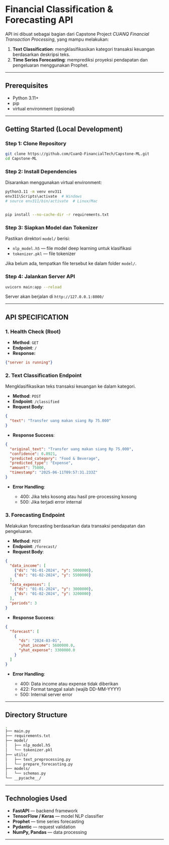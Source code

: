 # Financial Classification & Forecasting API

API ini dibuat sebagai bagian dari Capstone Project *CUANQ Financial Transaction Processing*, yang mampu melakukan:

1. **Text Classification**: mengklasifikasikan kategori transaksi keuangan berdasarkan deskripsi teks.
2. **Time Series Forecasting**: memprediksi proyeksi pendapatan dan pengeluaran menggunakan Prophet.

---

## Prerequisites

* Python 3.11+
* pip
* virtual environment (opsional)

---

## Getting Started (Local Development)

### Step 1: Clone Repository

```bash
git clone https://github.com/CuanQ-FinancialTech/Capstone-ML.git
cd Capstone-ML
```

### Step 2: Install Dependencies

Disarankan menggunakan virtual environment:

```bash
python3.11 -m venv env311
env311\Scripts\activate  # Windows
# source env311/bin/activate  # Linux/Mac


pip install --no-cache-dir -r requirements.txt
```

### Step 3: Siapkan Model dan Tokenizer

Pastikan direktori `model/` berisi:

* `nlp_model.h5` — file model deep learning untuk klasifikasi
* `tokenizer.pkl` — file tokenizer

Jika belum ada, tempatkan file tersebut ke dalam folder `model/`.

### Step 4: Jalankan Server API

```bash
uvicorn main:app --reload
```

Server akan berjalan di `http://127.0.0.1:8000/`

---

## API SPECIFICATION

### 1. Health Check (Root)

* **Method**: `GET`
* **Endpoint**: `/`
* **Response:**

```json
{"server is running"}
```

### 2. Text Classification Endpoint

Mengklasifikasikan teks transaksi keuangan ke dalam kategori.

* **Method**: `POST`
* **Endpoint**: `/classified`
* **Request Body**:

```json
{
  "text": "Transfer uang makan siang Rp 75.000"
}
```

* **Response Success**:

```json
{
  "original_text": "Transfer uang makan siang Rp 75.000",
  "confidence": 0.8921,
  "predicted_category": "Food & Beverage",
  "predicted_type": "Expense",
  "amount": 75000,
  "timestamp": "2025-06-11T09:57:31.233Z"
}
```

* **Error Handling**:

  * 400: Jika teks kosong atau hasil pre-processing kosong
  * 500: Jika terjadi error internal

### 3. Forecasting Endpoint

Melakukan forecasting berdasarkan data transaksi pendapatan dan pengeluaran.

* **Method**: `POST`
* **Endpoint**: `/forecast/`
* **Request Body**:

```json
{
  "data_income": [
    {"ds": "01-01-2024", "y": 5000000},
    {"ds": "01-02-2024", "y": 5500000}
  ],
  "data_expenses": [
    {"ds": "01-01-2024", "y": 3000000},
    {"ds": "01-02-2024", "y": 3200000}
  ],
  "periods": 3
}
```

* **Response Success**:

```json
{
  "forecast": [
    {
      "ds": "2024-03-01",
      "yhat_income": 5600000.0,
      "yhat_expense": 3300000.0
    }
  ]
}
```

* **Error Handling**:

  * 400: Data income atau expense tidak diberikan
  * 422: Format tanggal salah (wajib DD-MM-YYYY)
  * 500: Internal server error

---

## Directory Structure

```bash
.
├── main.py
├── requirements.txt
├── model/
│   ├── nlp_model.h5
│   └── tokenizer.pkl
├── utils/
│   ├── text_preprocessing.py
│   └── prepare_forecasting.py
├── models/
│   └── schemas.py
└── __pycache__/
```

---

## Technologies Used

* **FastAPI** — backend framework
* **TensorFlow / Keras** — model NLP classifier
* **Prophet** — time series forecasting
* **Pydantic** — request validation
* **NumPy, Pandas** — data processing

---

